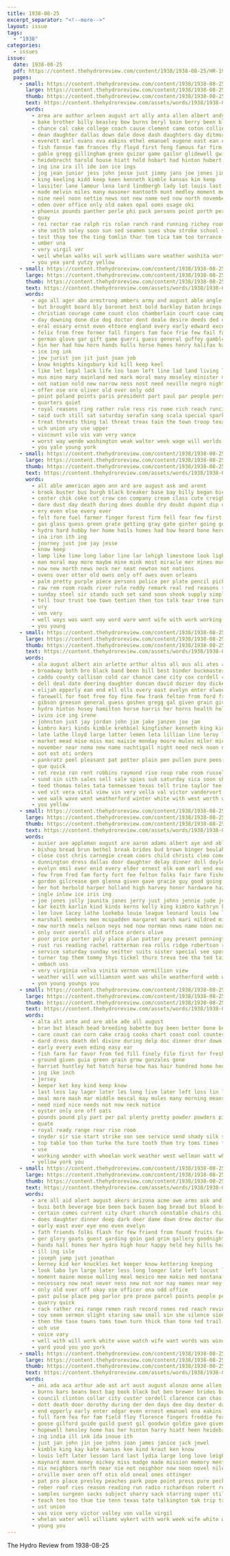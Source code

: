 ```yaml
---
title: 1938-08-25
excerpt_separator: "<!--more-->"
layout: issue
tags:
  - "1938"
categories:
  - issues
issue:
  date: 1938-08-25
  pdf: https://content.thehydroreview.com/content/1938/1938-08-25/HR-1938-08-25.pdf
  pages:
    - small: https://content.thehydroreview.com/content/1938/1938-08-25/small/HR-1938-08-25-01.jpg
      large: https://content.thehydroreview.com/content/1938/1938-08-25/large/HR-1938-08-25-01.jpg
      thumb: https://content.thehydroreview.com/content/1938/1938-08-25/thumbnails/HR-1938-08-25-01.jpg
      text: https://content.thehydroreview.com/assets/words/1938/1938-08-25/HR-1938-08-25-01.txt
      words:
        - area are author arleen august art ally anta allen albert andy aye albuquerque and arkansas arizona achter acre america arthur ask age axe able arch asia ang agent ani all ather angeles ago
        - bake brother billy beasley bow burns beryl bain berry been blanchard blumer bill bring bank ballew but beadle business baxter barbara bruce bading barnes byler bee baker best bin buck barnard bob bis bas boys banat ball brown bread burkhalter beg back base betty bandy boucher blaine bull beard bron begin browne bryan board big bright both bird breece bennett
        - chance cal cake college coach cause clement came coton collins cabin class claude citizen comanche creed cole cold corrigan cox come crete channel course cop crail cordell clark clarence child claire charles casa cecil christian cartwright cot car city county che carlyle cat carri cooley cream cane comes church colorado caddo cleo con coast check
        - dean daughter dallas down dale dove dash daughters day ditmore dorothy dovel doyel done deal death date days douglas dan during dinner doyle dick duncan daniel dies
        - everett earl evans eva eakins ethel emanuel eugene east ean every end english ever elvin ella edna eden enter ernest enid
        - fish fannie fam frances fly floyd first feng famous far firm for folsom fight florida farms fork fort former farewell frank finley floor fae free fred frid frost from florence freeman farm friday friend fields fall friends favorite front fain fern frech frei fever french fair fund
        - gable gregg gillingham green guizar game gailor glidewell gwin gin games gue glen gehrig gave gene grande girts grade george guest good glass grand garden given griffin
        - heidebrecht harold house hiatt hold hobart had hinton hubert heide home hard hom heise hafer him holiness her henry hall horace high heri hes held hugh how hour hume has holder henke hamilton hale hydro hike helmuth homes harison heid ham hatten honor health harley
        - ing ina ira ill ide ion ice ings
        - jog jean junior jess john jesse just jimmy jans joe jones jim joel
        - king keeling kidd keep keen kenneth kimble kansas kim kemp
        - lassiter lane lamour lena lord lindbergh lady lot louis last leonard land louise lagle los living lowell lou latter later like lucile look lucky law lew lake
        - made melvin miles many masoner mantooth munt medley moment mors mer marie man morning miss more montgomery mew marion mangum most mire mas may mary mont miller march matter master mexican mon marcrum monday monda money mise mee mayer mar mis mens mark mechanic martha melba marguerite meg
        - nine neel noon nettie news not new name ned now north november notice nephew need names night nola necessary nowka near nicely nims noel
        - oden over office only old oakes opal ooms osage oki
        - phoenix pounds panther perle phi pack persons point porth per part policy pee plenty present pay por paul pastor pon peppers past peak prior poor pikes plan painting phipps
        - quay
        - rei rector rae ralph ris rolan ranch rand running richey room roll race ray rex raymond rain reynolds raye river read run real ruth rouge reuben robertson robert
        - she smith soley soon sun sed seamen sues show stroke school shoot sister street second shirley seen set suits soest stutzman star snow stover shields schoo super slagle strong south see said simms states starring seven samuel stow sullens six such speck sayre seymour shall sturgill sincere still sharp start springs state sack sale sprague sam shantz short storm story sona spring saturday shore september susie small sunday sons simpson sailor son salt stock sutton
        - test thay tee the ting tomlin thar tom tica tam too torrance taken thy then tidwell tour tree tucke tex top them texas teach tho taylor till tor terrill tuttle tosh tindell thoma trom tell thralls tier thing throw towns thew thyng town tie tito tucker trip
        - umber una
        - very virgil ver
        - weil whelan walks wil work williams ware weather washita worth with west welcome went waller wear wife wanda will way wagoner wilda weatherford week well willis whiting willard weeks walk wells wayne was washington wheat william wool wright warner walker white
        - you yea yard yutzy yellow
    - small: https://content.thehydroreview.com/content/1938/1938-08-25/small/HR-1938-08-25-02.jpg
      large: https://content.thehydroreview.com/content/1938/1938-08-25/large/HR-1938-08-25-02.jpg
      thumb: https://content.thehydroreview.com/content/1938/1938-08-25/thumbnails/HR-1938-08-25-02.jpg
      text: https://content.thehydroreview.com/assets/words/1938/1938-08-25/HR-1938-08-25-02.txt
      words:
        - ago all ager abo armstrong ambers army and august able angle aim ast art american age alben adolf ally are
        - but brought board bly baronet best bold barkley baton brings bruckart borders bean back break below blood been britain ber better business busi berlin body bers boys butts butcher books bet bills boy basic band both bottles
        - christian courage come count clos chamberlain court case camp chess course chapel chandler can cal cases credit check china chance call czar casazza columbia cham current character came comes cordell calico columbus con crook cologne common cor child cold cabin
        - day downing done die dog doctor dent deale desire deeds ded dear date der down dusky doubt death doc degree deep dire does
        - eral essary ernst even ettore england every early edward excellent erie elis eng eli ever est else ent
        - felix from free former fall fingers fam face frie few fail far fed fiber france faith first fields fees front frank felt fair fee fellows fought fling faithful friend for
        - german glove gar gift game guerri guess general guffey gamble gov govern gain going good group germany graft george gen
        - hin her had how horn hands hulls horse homes henry halifax hale high holding herbert happy hold humble home has hull heard health human honorable hydro hopes hon horton harvest him hoover heal hire
        - ice ing ink
        - jew jurist jon jit just joan job
        - know knights kingsbury kid kill keep keel
        - like let legal lack life lou loan left line lad land living layman laws last loving loyal live learn lundquist labine leslie lord long lan litt little lake later lesson look less late lace latter lemuel
        - mus mine mary mainland med mark moral many moseley minister maj miles million mong money meager men manner main man mission method milan made members mar may matters most more much metro must might merica morris major monroe mercy master mention market moment mise
        - not nation nold new narrow ness nost need neville negro night nine nels nor near now news ner nowhere needs
        - offer ose ore oliver old over only odd
        - point poland points paris president part paul par people person pro police policy past peo place parton path power prime parent pos private pace pop proper public poker patient
        - quarters quiet
        - royal reasons ring rather rule ress ris rome rich reach runciman race record reason rounds ranks roosevelt rest roar rel
        - said such still sat saturday serafin sang scala special spark seek stand standing study shall see smart self sed sorrow stich side simple service show set score seems sue samuel swamp sir september short sis sports stranger six state school size saul signor station street say sky sunday sense socie stanch story seven saw season sen smith sons sur send sad shek senior strange small square sea start severe sin son secret settle stage
        - treat threats thing tal threat treas tain the town troop texas tell topic temple ties thousand tice them tank toward ten too tor thurman then taken trust ture than tullio teacher talent take
        - uch union ury use upper
        - viscount vile vis van very vance
        - worst way wende washington weak walter week wage will worlds wil walk ways was world with william wanton well works want wallace
        - you yale young york
    - small: https://content.thehydroreview.com/content/1938/1938-08-25/small/HR-1938-08-25-03.jpg
      large: https://content.thehydroreview.com/content/1938/1938-08-25/large/HR-1938-08-25-03.jpg
      thumb: https://content.thehydroreview.com/content/1938/1938-08-25/thumbnails/HR-1938-08-25-03.jpg
      text: https://content.thehydroreview.com/assets/words/1938/1938-08-25/HR-1938-08-25-03.txt
      words:
        - all able american agen ann ard are august ask and arent
        - brook buster bus burgh black breaker base bay billy began bie but bring bobby back been bright both brim bear bor baby bethel bea betty blacksmith bears big body burgess boy
        - center chik coke cot crow con company cream class cute creighton coon can come course clear close cen
        - dare dust day death during does double dry doubt dupont dip down door drye ding
        - ery even else every ever
        - felt fore fuel farmer finger forest firm fell fear few first furnace fok fire from favors friend for favor fields fall forges fine fox fight falling
        - gas glass guess green grate getting gray gate ginter going gore gun gill guard
        - hydro hard hubby her home hails homes had how heard hone hero hidden hold heh held heaven head him hair has hickory high
        - ina iron ith ing
        - journey just joe jay jesse
        - know keep
        - lamp like lime long labor line lar lehigh limestone look light let lien lines little law laughing lot
        - man moral may more maybe mine mink most miracle mer mines much motherwell marie morning miles might meadows many miss made
        - now new north news neck ner neat newton not nations
        - ovens over otter old owns only off owes oven orleans
        - palm pretty purple piece persons police per plate pencil picket plant place proud pool prophet pass prasad peter plan parmer pure power perse pitts philip people
        - raw rem room roads river rule reddy remark real red reasons rutherford rode run row rest rabbit reason rather
        - sunday steel sir stands such set sand soon shook supply simple seer small silence stress smiling ser sup sunshine smart sammy story share sion say service strong still school sage said she states stand strike show shows see
        - tell tour trust toe town tention then ton talk tear tree turn too the telling teacher than tory them take thornton
        - ury
        - ven very
        - well ways was want way word ware went wife with work working wish will war wesh water world
        - you young
    - small: https://content.thehydroreview.com/content/1938/1938-08-25/small/HR-1938-08-25-04.jpg
      large: https://content.thehydroreview.com/content/1938/1938-08-25/large/HR-1938-08-25-04.jpg
      thumb: https://content.thehydroreview.com/content/1938/1938-08-25/thumbnails/HR-1938-08-25-04.jpg
      text: https://content.thehydroreview.com/assets/words/1938/1938-08-25/HR-1938-08-25-04.txt
      words:
        - ala august albert ain arlette arthur altus all aus ali ates alex allen american are alge ames ana aust ane anson and amber aud arthurs arial able aid
        - broadway both bro black band been bill best binder buckmaster barnard batter brother bennett buy bryan bring business bright bier bridgeport biller breaker
        - caddo county callison cold car chance cane city cox cordell check comer cousin coker cee college can cream chris corn cash cheap charles coit
        - dell deal date deering daughter duncan david dozier doy dickerson done door dina daughters during day dinner days dallas
        - elijah epperly ean end ell ells every east evelyn enter elwood eto elmer even earl ernest
        - farewell for foot free foy fine few frank felton from ford fred forget far face fuel fall fret friends fountain floor friday fon frantz farms farm frost
        - gibson greeson general guess goshen gregg gal given grain givens glen gas griffin george
        - hydro hinton hosey hamilton horse harris her horns health held had hayward hills homel homes hobart hide hire hardin how hee harry high herndon harding hart home hare
        - ivins ice ing irene
        - johnston just jay jordan john jim jake janzen joe jam
        - kimbro kari kinds kimble krehbiel kingfisher kenneth king kidd
        - late lathe lloyd large latter lemen leta lillian line leroy lee let liberal lat loan leonard louis left life las last
        - market mead mise miss mac maisie monday moore mules miler mickey may miller martha money mule model mer mckee mar milling many mira mapel murphy mail
        - november near noma new name nachtigall night need neck noon now nannie
        - oot ost oti orders
        - pankratz peel pleasant pat potter plain pen pullen pure pees press part payne proper price past pauline pump points parades
        - que quick
        - ret revie ran rent robbins raymond rise roup rabe room russell richerson rel reeves radio ralphs rot roberts rowland rahi randolph ruth
        - sund sin sith sales sell sale spies suk saturday sica soon show square son seed spark stock sun seem sunday service shepherd sue sodders simpson seer september stange smith season sweeney set she susie sah soe south ship scott store shi sand salt start school
        - teed thomas toles tata tennessee texas tell trine taylor tee test tenn table the
        - ved vit vera vital view vin very vella val victor vandervort
        - wee walk wave went weatherford winter white with west worth warm weather well write will woodrow worley wate was week wit want wall work watson weer wires welding
        - you yellow
    - small: https://content.thehydroreview.com/content/1938/1938-08-25/small/HR-1938-08-25-05.jpg
      large: https://content.thehydroreview.com/content/1938/1938-08-25/large/HR-1938-08-25-05.jpg
      thumb: https://content.thehydroreview.com/content/1938/1938-08-25/thumbnails/HR-1938-08-25-05.jpg
      text: https://content.thehydroreview.com/assets/words/1938/1938-08-25/HR-1938-08-25-05.txt
      words:
        - auxier ave appleman august are aaron adams albert aye and able annie arch all ann
        - bishop bread brun bethel break brides bud brown binger beulah big buy banks brother been better betsy bill bickell brummett begin bony bigger business bring buyers baby brintle bryan bey bridgeport best berry betty barbee bertha bickel bailey
        - close cost chris carnegie cream coors child christi cleo come champlin church clara can corpus claude cattle cecil custer county came car clifton care clarence carn carney cox crease chambers caddo clyde christian city corner credit charles candy
        - dunnington dress dallas door daughter delay dinner doll doyle delmar day days dungan during dozier don doo
        - evelyn emil ever enid every elder ernest elk eam earl end eugene elwood
        - few from fred fam forty fort fee felton folks fair fare fisher friday fine fall fire free fillers friends for floyd falls first farrel fast frank
        - gordon gilcrease gen glenna given gave gracie guy good going ground grady gilmore games gourd ger goodrich george glen
        - her hot herbold harper holland high harvey honor hardware hazel hume heinaman has hydro happy homes harp hour heusel harry hughes hostetler hall had heart home huff heap herbert hatfield howard herndon hinton
        - ingle inlow ice iris ing
        - joe jones jolly jaunita janes jerry just johns jennie jude john jean
        - kar keith karlin kind kinds kerns kelly king kimbro kathryn kansas kings kimble
        - lee love lacey lathe lookeba louie league leonard louis lew litle lines lyons left lone ling large lake lacy lavern longer lloyd low like luther luella look lovely lucille leach lin last
        - marshall members men mcspadden margaret marsh mari mildred mise miller mattie meeks miss marjorie many marie money magnolia more machi man marriage must mae martin mer most mary monday market marion myrle
        - new north neels nelson neys ned now norman news name noon near nell night
        - only over overall old office orders olive
        - poor price porter poly place plan patter pay present pennington pleasant pace paul past pebley preston pitzer peoples
        - rust rus reading rachel ratterman rea rolls ridge robertson ready robert riley ralph rushing rush russell rook rozelle rom reva ruhl real roy
        - service saturday sunday seitter suits sister special see spor score save smith stange standard surpris sun sheriff sony surprise stock sights sam sell state springs scott south silo sole seach sullens simmons station snow sturgill shelton school spring schroder sept son square store slagle
        - turner top them tommy thys tickel thurs treva tee tha ted tailor trip times thu triplett texas thomason thoma try take than thomas the till
        - umbach uss
        - very virginia velva vinita vernon vermillion view
        - weather will won williamson want was while weatherford webb wilhelm welding willard why western wife wing wells wey wings wait week with went way wehe worth weese weaver williams work walter wilson west
        - yon young youngs you
    - small: https://content.thehydroreview.com/content/1938/1938-08-25/small/HR-1938-08-25-06.jpg
      large: https://content.thehydroreview.com/content/1938/1938-08-25/large/HR-1938-08-25-06.jpg
      thumb: https://content.thehydroreview.com/content/1938/1938-08-25/thumbnails/HR-1938-08-25-06.jpg
      text: https://content.thehydroreview.com/assets/words/1938/1938-08-25/HR-1938-08-25-06.txt
      words:
        - alta alt ante and are able ade all august
        - bran but bleach bead breeding babette buy been better bone best bont butera beans butch big blind bacon
        - care count can corn cake craig cooks chart coast cool countess conti cure college cotton charm
        - dard dress death del divine during delp doc dinner dror down
        - early every even eding easy ear
        - fish farm far favor from fed fill finely file first for fresh fun faithful flies
        - ground given guia green grain grow gonzales gene
        - harriet huntley hot hatch horse how has hair hundred home hed hurry head handy hale
        - ing ike inch
        - jersey
        - keeper ket key kind keep know
        - last less lay lager loter les long live later left loss lin lis life lala large love lower limestone
        - meal more mash mar middle mescal may mules many morning means millar moro mark martineau milk mild money
        - need nied nice needs not now neck notice
        - oyster only ore off oats
        - pounds pound ply part per pal plenty pretty powder powders pique pork pack place pla
        - quate
        - royal ready range rear rise room
        - snyder sir sie start strike son see service send shady silk sup surplus state simple sewing second smart show summer salt shade seven scales standard study stage short sor say
        - top table too then turke the ture tooth them try toms times tant than
        - use
        - working wonder with wheelan work weather west wellman watt whip wile will well way wool won wheat water waste winter weeks
        - yellow york you
    - small: https://content.thehydroreview.com/content/1938/1938-08-25/small/HR-1938-08-25-07.jpg
      large: https://content.thehydroreview.com/content/1938/1938-08-25/large/HR-1938-08-25-07.jpg
      thumb: https://content.thehydroreview.com/content/1938/1938-08-25/thumbnails/HR-1938-08-25-07.jpg
      text: https://content.thehydroreview.com/assets/words/1938/1938-08-25/HR-1938-08-25-07.txt
      words:
        - are all aid alert august akers arizona acme awe arms ask and
        - busi both beverage bie been back basen bag bread but blood brady bean borne better business body bet birl best began bee
        - certain comes current city chart church constable chairs chi corner can came con cook change course common couch cause cap
        - does daughter dinner deep dark deer dame down drew doctor due dear dust diver drop dale dier dominie daily door
        - early east ever eye eno even evelyn
        - fath friends folks flash for few friend from found fruits factor flicker first feathers fee farwell funny fer free fent forest far face floor
        - ger glory goats guest garding goin gad grim gallery goodnight going gray good getting
        - hands hall hones her hydro high hour happy held hey hills heard how house has hen hives houston host hurt head had hes heritage hill him half
        - ill ing isle
        - joseph jump just jonathan
        - kerney kid ker knuckles ket keeper know kettering keeping
        - look labo lyn large later less long longer late left locust lee let like los latter lobe learn little
        - moment maine moose mulling meal mexico mee makin med montana mean mighty mister maker mans mention min marble minister might must much most many mar members miss milk made may more man mask
        - necessary now neat never ness new not nor nay names near ney nice north
        - only old over off okay ose officer ona odd office
        - past pulse place peg parlor pro proce parcel points people pollen peed pair part per paper pinks person pink pale parcels perfect province preacher pretty parsonage pals public primer present
        - quarry quick
        - rack rather rei range remen rash record romes red reach revie rome room rey reading
        - soy seem sermon slight staring saw small sin she silence sion saus second say stern shoulders sensi sting stands seven stone school sen smaller show set seen sit score stroll send sie stead square side see station simple share suits said soon shoulder subject such smile soso shooter story still street state service stand streat sat son stuff
        - then the tase towns toms town turn thick than tone ted trail try texas telly tie tho tin tran thing teh
        - uch use
        - voice vary
        - well with will work white wave watch wife want words was window word way wit water wheat wait why went
        - yard youd you yoo york
    - small: https://content.thehydroreview.com/content/1938/1938-08-25/small/HR-1938-08-25-08.jpg
      large: https://content.thehydroreview.com/content/1938/1938-08-25/large/HR-1938-08-25-08.jpg
      thumb: https://content.thehydroreview.com/content/1938/1938-08-25/thumbnails/HR-1938-08-25-08.jpg
      text: https://content.thehydroreview.com/assets/words/1938/1938-08-25/HR-1938-08-25-08.txt
      words:
        - ani ada aca arthur ade ast art aust august alonzo anne allen ago and alen ary arleen albert arnett are ates ann artie asi arkansas all
        - burns bars beans best bag book black but ben brewer brides bun baxter bank began betty brought band blacks brazwell bearer bill brecht bobby balance bob barr buy beck ballew brother been brew books betsy bartholomew
        - council clinton collar city custer cordell clarence can chas clear canute cedor comins card creek crystal cleo canyon chips chance child con captain caddo childs cox college cake chism capa cousin cream cobb credit corn constant church course crissman
        - dott death door dorothy during der den days dee day dexter daughters dan degree dennis dresser dress daughter dor duncan deal darrow
        - end epperly early enter edgar even ernest emanuel ena eakins ethel every ear eno ervin estes east
        - full farm fea for fam field floy florence fingers freddie fort friend from floyd fountain friday fern frank ferns fresh free frost famous feast fall flora favorite foy fer fees fine friends filler fancy fast flansburg
        - goose gilford guide guild guest gil goodwin goldie gave given green grapes gene george gers givens gas geary gen gilmore garrett gilcrease good gehrig gust gee gra giant games gracie gon gate
        - hopewell hensley home has her hinton harry hiatt heen heidebrecht holiday had house hes hammer hand hatfield held hydro harris hain hour henry
        - ing india ill ink ida inoue ith
        - just jan john jin joe johns joan james janice jack jewel
        - kimble king kay kate kansas kee kind kraut ken know
        - louis left later lesson lard last lydia large long love leighton loi lou lewis liberty league leonard lee line lamour learned lenz life lady late land laughter low
        - maynard mann money mickey miss madge made mission memory menta mabel morn mis may members mound miller more missouri mai monday marriage marlett morning mir millard mova mise matt mate most
        - nix neighbors north near nie not neighbor now noon novel nile need night nia newton nims notice new nicely ner nowka
        - orville over oren off otis old oneal ones ottinger
        - pat pro place presley peaches park pope point press pure peck pay pers par pound plenty pach page potter pen pounds pride present plan president pinto
        - reber roof ries reason reading run radio richardson robert roy robertson red rey repp rocky ree ratzlaff read
        - samples surgeon sacks subject sharry sack starring super still scott sylvester sermon schoo sue smith sister supply showe sparks sullens shawnee story soe stevenson sugar summer simpson swift side ster seling small sant sell sill sickles standard speaks surprise shanks special supper school service sok samuel slee save saturday she son sindy saving soap southern store sae september see sun ship send sey shed soon state sunday scarth saas
        - teach ten too thue tie tenn texas tate talkington tak trip trial thyng tates thio till tant them teddy then thy tue tea thurs thurman tees tutt tek taper the tucker
        - ust union
        - vas vice very victor valley von valle virgil
        - whelan water well williams wykert with work week wife white wehe watch words while worth want west weekly way weatherford wire world wildman warner will wat wil wade wee wal watson was wood
        - young you
---
```


The Hydro Review from 1938-08-25

<!--more-->

